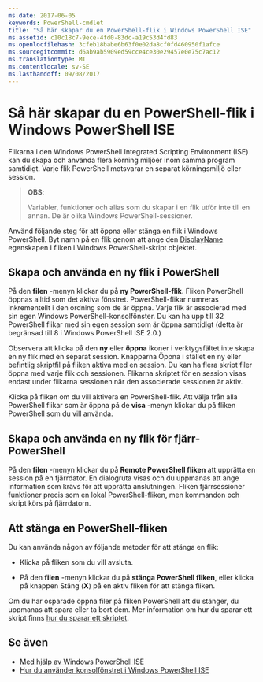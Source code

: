 ```yaml
---
ms.date: 2017-06-05
keywords: PowerShell-cmdlet
title: "Så här skapar du en PowerShell-flik i Windows PowerShell ISE"
ms.assetid: c10c18c7-9ece-4fd0-83dc-a19c53d4fd83
ms.openlocfilehash: 3cfeb18babe6b63f0e02da8cf0fd460950f1afce
ms.sourcegitcommit: d6ab9ab5909ed59cce4ce30e29457e0e75c7ac12
ms.translationtype: MT
ms.contentlocale: sv-SE
ms.lasthandoff: 09/08/2017
---
```

# <a name="how-to-create-a-powershell-tab-in-windows-powershell-ise"></a>Så här skapar du en PowerShell-flik i Windows PowerShell ISE
Flikarna i den Windows PowerShell Integrated Scripting Environment (ISE) kan du skapa och använda flera körning miljöer inom samma program samtidigt.
Varje flik PowerShell motsvarar en separat körningsmiljö eller session.

> **OBS**:
>
> Variabler, funktioner och alias som du skapar i en flik utför inte till en annan. De är olika Windows PowerShell-sessioner.

Använd följande steg för att öppna eller stänga en flik i Windows PowerShell.
Byt namn på en flik genom att ange den [DisplayName](The-PowerShellTab-Object.md#displayname) egenskapen i fliken i Windows PowerShell-skript objektet.

## <a name="to-create-and-use-a-new-powershell-tab"></a>Skapa och använda en ny flik i PowerShell

På den **filen** -menyn klickar du på **ny PowerShell-flik**. Fliken PowerShell öppnas alltid som det aktiva fönstret.
PowerShell-flikar numreras inkrementellt i den ordning som de är öppna.
Varje flik är associerad med sin egen Windows PowerShell-konsolfönster.
Du kan ha upp till 32 PowerShell flikar med sin egen session som är öppna samtidigt (detta är begränsad till 8 i Windows PowerShell ISE 2.0.)

Observera att klicka på den **ny** eller **öppna** ikoner i verktygsfältet inte skapa en ny flik med en separat session.
Knapparna Öppna i stället en ny eller befintlig skriptfil på fliken aktiva med en session.
Du kan ha flera skript filer öppna med varje flik och sessionen.
Flikarna skriptet för en session visas endast under flikarna sessionen när den associerade sessionen är aktiv.

Klicka på fliken om du vill aktivera en PowerShell-flik. Att välja från alla PowerShell flikar som är öppna på de **visa** -menyn klickar du på fliken PowerShell som du vill använda.

## <a name="to-create-and-use-a-new-remote-powershell-tab"></a>Skapa och använda en ny flik för fjärr-PowerShell

På den **filen** -menyn klickar du på **Remote PowerShell fliken** att upprätta en session på en fjärrdator.
En dialogruta visas och du uppmanas att ange information som krävs för att upprätta anslutningen.
Fliken fjärrsessioner funktioner precis som en lokal PowerShell-fliken, men kommandon och skript körs på fjärrdatorn.

## <a name="to-close-a-powershell-tab"></a>Att stänga en PowerShell-fliken

Du kan använda någon av följande metoder för att stänga en flik:

- Klicka på fliken som du vill avsluta.

- På den **filen** -menyn klickar du på **stänga PowerShell fliken**, eller klicka på knappen Stäng (**X**) på en aktiv fliken för att stänga fliken.

Om du har osparade öppna filer på fliken PowerShell att du stänger, du uppmanas att spara eller ta bort dem.
Mer information om hur du sparar ett skript finns [hur du sparar ett skriptet](How-to-Write-and-Run-Scripts-in-the-Windows-PowerShell-ISE.md#how-to-save-a-script).

## <a name="see-also"></a>Se även

- [Med hjälp av Windows PowerShell ISE](Using-the-Windows-PowerShell-ISE.md)
- [Hur du använder konsolfönstret i Windows PowerShell ISE](How-to-Use-the-Console-Pane-in-the-Windows-PowerShell-ISE.md)

